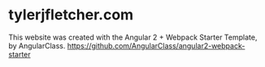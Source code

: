 # tylerjfletcher.com

This website was created with the Angular 2 + Webpack Starter Template, by AngularClass.
https://github.com/AngularClass/angular2-webpack-starter
